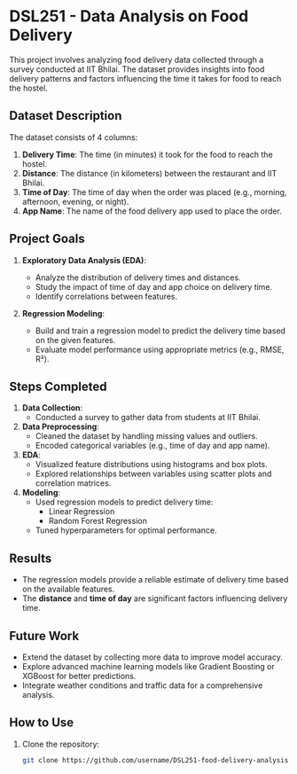 # DSL251 - Data Analysis on Food Delivery

This project involves analyzing food delivery data collected through a survey conducted at IIT Bhilai. The dataset provides insights into food delivery patterns and factors influencing the time it takes for food to reach the hostel.

## Dataset Description

The dataset consists of 4 columns:

1. **Delivery Time**: The time (in minutes) it took for the food to reach the hostel.
2. **Distance**: The distance (in kilometers) between the restaurant and IIT Bhilai.
3. **Time of Day**: The time of day when the order was placed (e.g., morning, afternoon, evening, or night).
4. **App Name**: The name of the food delivery app used to place the order.

## Project Goals

1. **Exploratory Data Analysis (EDA)**: 
   - Analyze the distribution of delivery times and distances.
   - Study the impact of time of day and app choice on delivery time.
   - Identify correlations between features.

2. **Regression Modeling**:  
   - Build and train a regression model to predict the delivery time based on the given features.
   - Evaluate model performance using appropriate metrics (e.g., RMSE, R²).

## Steps Completed

1. **Data Collection**:
   - Conducted a survey to gather data from students at IIT Bhilai.
2. **Data Preprocessing**:
   - Cleaned the dataset by handling missing values and outliers.
   - Encoded categorical variables (e.g., time of day and app name).
3. **EDA**:
   - Visualized feature distributions using histograms and box plots.
   - Explored relationships between variables using scatter plots and correlation matrices.
4. **Modeling**:
   - Used regression models to predict delivery time:
     - Linear Regression
     - Random Forest Regression
   - Tuned hyperparameters for optimal performance.

## Results

- The regression models provide a reliable estimate of delivery time based on the available features.
- The **distance** and **time of day** are significant factors influencing delivery time.

## Future Work

- Extend the dataset by collecting more data to improve model accuracy.
- Explore advanced machine learning models like Gradient Boosting or XGBoost for better predictions.
- Integrate weather conditions and traffic data for a comprehensive analysis.


## How to Use

1. Clone the repository:
   ```bash
   git clone https://github.com/username/DSL251-food-delivery-analysis.git
